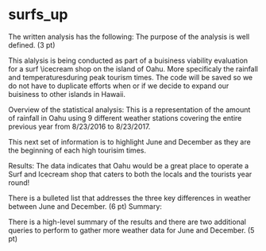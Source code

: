 # surfs_up

The written analysis has the following:
The purpose of the analysis is well defined. (3 pt)

This alalysis is being conducted as part of a buisiness viability evaluation for a surf \icecream shop on the island of Oahu.  More specificaly the rainfall and temperaturesduring peak tourism times.
The code will be saved so we do not have to duplicate efforts when or if we decide to expand our buisiness to other islands in Hawaii.

Overview of the statistical analysis:
This is a representation of the amount of rainfall in Oahu using 9 different weather stations covering the entire previous year from 8/23/2016 to 8/23/2017.
<insert percip_year>

This next set of information is to highlight June and December as they are the beginning of each high tourisim times.
<insert June> <insert Dec>


Results:
The data indicates that Oahu would be a great place to operate a Surf and Icecream shop that caters to both the locals and the tourists year round!

There is a bulleted list that addresses the three key differences in weather between June and December. (6 pt)
Summary:

There is a high-level summary of the results and there are two additional queries to perform to gather more weather data for June and December. (5 pt)